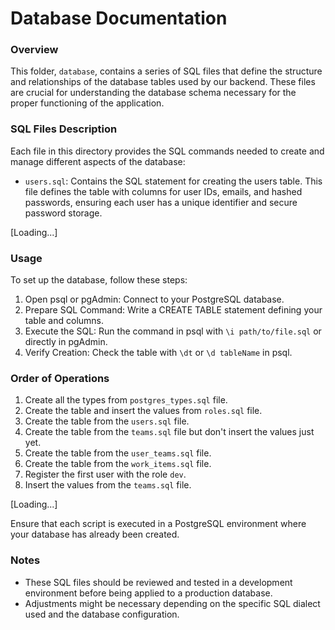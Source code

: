 # Database Documentation

### Overview

This folder, `database`, contains a series of SQL files that define the structure and relationships of the database tables used by our backend. These files are crucial for understanding the database schema necessary for the proper functioning of the application.

### SQL Files Description

Each file in this directory provides the SQL commands needed to create and manage different aspects of the database:

- `users.sql`: Contains the SQL statement for creating the users table. This file defines the table with columns for user IDs, emails, and hashed passwords, ensuring each user has a unique identifier and secure password storage.

[Loading...]

### Usage

To set up the database, follow these steps:

1. Open psql or pgAdmin: Connect to your PostgreSQL database.
2. Prepare SQL Command: Write a CREATE TABLE statement defining your table and columns.
3. Execute the SQL: Run the command in psql with `\i path/to/file.sql` or directly in pgAdmin.
4. Verify Creation: Check the table with `\dt` or `\d tableName` in psql.

### Order of Operations

1. Create all the types from `postgres_types.sql` file.
2. Create the table and insert the values from `roles.sql` file.
3. Create the table from the `users.sql` file.
4. Create the table from the `teams.sql` file but don't insert the values just yet.
5. Create the table from the `user_teams.sql` file.
6. Create the table from the `work_items.sql` file.
7. Register the first user with the role `dev`.
8. Insert the values from the `teams.sql` file.

[Loading...]

Ensure that each script is executed in a PostgreSQL environment where your database has already been created.

### Notes

-   These SQL files should be reviewed and tested in a development environment before being applied to a production database.
-   Adjustments might be necessary depending on the specific SQL dialect used and the database configuration.
